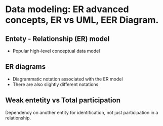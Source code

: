 # Data modeling: ER advanced concepts, ER vs UML, EER Diagram.

## Entety - Relationship (ER) model
- Popular high-level conceptual data model
## ER diagrams
- Diagrammatic notation associated with the ER model
- There are also slightly different notations
## Weak entetity vs Total participation 
 Dependency on another entity for identification, not just participation in a relationship.
 